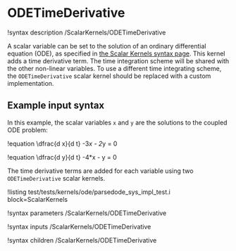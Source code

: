 # ODETimeDerivative

!syntax description /ScalarKernels/ODETimeDerivative

A scalar variable can be set to the solution of an ordinary differential equation (ODE), as specified in [the Scalar Kernels syntax page](syntax/ScalarKernels/index.md). This kernel adds a time derivative term. The time integration scheme will be shared with the other non-linear variables. To use a different time integrating scheme, the `ODETimeDerivative` scalar kernel should be replaced with a custom implementation.

## Example input syntax

In this example, the scalar variables `x` and `y` are the solutions to the coupled ODE problem:

!equation
\dfrac{d x}{d t} -3*x - 2*y = 0

!equation
\dfrac{d y}{d t} -4*x - y = 0

The time derivative terms are added for each variable using two `ODETimeDerivative` scalar kernels.

!listing test/tests/kernels/ode/parsedode_sys_impl_test.i block=ScalarKernels

!syntax parameters /ScalarKernels/ODETimeDerivative

!syntax inputs /ScalarKernels/ODETimeDerivative

!syntax children /ScalarKernels/ODETimeDerivative
